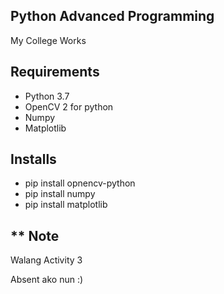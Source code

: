 ## Python Advanced Programming
My College Works
## Requirements
<ul>
  <li>Python 3.7</li>
  <li>OpenCV 2 for python</li>
  <li>Numpy</li>
  <li>Matplotlib</li>
</ul>

## Installs
<ul>
  <li>pip install opnencv-python</li>
  <li>pip install numpy</li>
  <li>pip install matplotlib</li>
</ul>

## ** Note

<p>Walang Activity 3</p>
<p>Absent ako nun :)</p>
